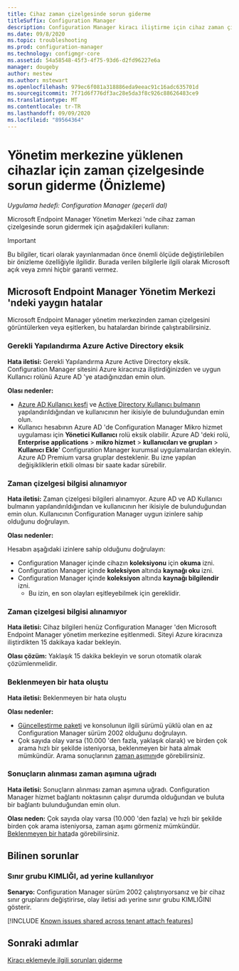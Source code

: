 ```yaml
---
title: Cihaz zaman çizelgesinde sorun giderme
titleSuffix: Configuration Manager
description: Configuration Manager kiracı iliştirme için cihaz zaman çizelgesinde sorun giderme
ms.date: 09/8/2020
ms.topic: troubleshooting
ms.prod: configuration-manager
ms.technology: configmgr-core
ms.assetid: 54a58548-45f3-4f75-93d6-d2fd96227e6a
manager: dougeby
author: mestew
ms.author: mstewart
ms.openlocfilehash: 979ec6f081a318886eda9eeac91c16adc635701d
ms.sourcegitcommit: 7f71d6f776df3ac28e5da3f8c926c88626483ce9
ms.translationtype: MT
ms.contentlocale: tr-TR
ms.lasthandoff: 09/09/2020
ms.locfileid: "89564364"
---
```

# <a name="troubleshoot-the-timeline-for-devices-uploaded-to-the-admin-center-preview"></a><a name="bkmk_timeline"></a> Yönetim merkezine yüklenen cihazlar için zaman çizelgesinde sorun giderme (Önizleme)
<!--CM7141381, IN7552762 pubpreview Sept8, 2020 -->
*Uygulama hedefi: Configuration Manager (geçerli dal)*

Microsoft Endpoint Manager Yönetim Merkezi 'nde cihaz zaman çizelgesinde sorun gidermek için aşağıdakileri kullanın:

> [!Important]
> Bu bilgiler, ticari olarak yayınlanmadan önce önemli ölçüde değiştirilebilen bir önizleme özelliğiyle ilgilidir. Burada verilen bilgilerle ilgili olarak Microsoft açık veya zımni hiçbir garanti vermez.


## <a name="common-errors-from-the-microsoft-endpoint-manager-admin-center"></a><a name="bkmk_common"></a> Microsoft Endpoint Manager Yönetim Merkezi 'ndeki yaygın hatalar

Microsoft Endpoint Manager yönetim merkezinden zaman çizelgesini görüntülerken veya eşitlerken, bu hatalardan birinde çalıştırabilirsiniz.  

### <a name="the-necessary-configuration-is-missing-in-azure-active-directory"></a><a name="bkmk_401"></a> Gerekli Yapılandırma Azure Active Directory eksik

**Hata iletisi:** Gerekli Yapılandırma Azure Active Directory eksik. Configuration Manager sitesini Azure kiracınıza iliştirdiğinizden ve uygun Kullanıcı rolünü Azure AD 'ye atadığınızdan emin olun.

**Olası nedenler:**

- [Azure AD Kullanıcı keşfi](../core/servers/deploy/configure/about-discovery-methods.md#azureaddisc) ve [Active Directory Kullanıcı bulmanın](../core/servers/deploy/configure/about-discovery-methods.md#bkmk_aboutUser) yapılandırıldığından ve kullanıcının her ikisiyle de bulunduğundan emin olun.
- Kullanıcı hesabının Azure AD 'de Configuration Manager Mikro hizmet uygulaması için **Yönetici Kullanıcı** rolü eksik olabilir. Azure AD 'deki rolü, **Enterprise applications**  >  **mikro hizmet**  >  **kullanıcıları ve grupları**  >  **Kullanıcı Ekle**' Configuration Manager kurumsal uygulamalardan ekleyin. Azure AD Premium varsa gruplar desteklenir. Bu izne yapılan değişikliklerin etkili olması bir saate kadar sürebilir.

### <a name="unable-to-get-timeline-information"></a><a name="bkmk_403"></a> Zaman çizelgesi bilgisi alınamıyor

**Hata iletisi:** Zaman çizelgesi bilgileri alınamıyor. Azure AD ve AD Kullanıcı bulmanın yapılandırıldığından ve kullanıcının her ikisiyle de bulunduğundan emin olun. Kullanıcının Configuration Manager uygun izinlere sahip olduğunu doğrulayın.

**Olası nedenler:**

Hesabın aşağıdaki izinlere sahip olduğunu doğrulayın:
- Configuration Manager içinde cihazın **koleksiyonu** için **okuma** izni.
- Configuration Manager içinde **koleksiyon** altında **kaynağı oku** izni.
- Configuration Manager içinde **koleksiyon** altında **kaynağı bilgilendir** izni.
   - Bu izin, en son olayları eşitleyebilmek için gereklidir.

### <a name="unable-to-get-timeline-information"></a><a name="bkmk_404"></a> Zaman çizelgesi bilgisi alınamıyor

**Hata iletisi:** Cihaz bilgileri henüz Configuration Manager 'den Microsoft Endpoint Manager yönetim merkezine eşitlenmedi. Siteyi Azure kiracınıza iliştirdikten 15 dakikaya kadar bekleyin.

**Olası çözüm:** Yaklaşık 15 dakika bekleyin ve sorun otomatik olarak çözümlenmelidir.

### <a name="unexpected-error-occurred"></a><a name="bkmk_500"></a> Beklenmeyen bir hata oluştu

**Hata iletisi:** Beklenmeyen bir hata oluştu

**Olası nedenler:**

- [Güncelleştirme paketi](https://support.microsoft.com/help/4560496/) ve konsolunun ilgili sürümü yüklü olan en az Configuration Manager sürüm 2002 olduğunu doğrulayın.
- Çok sayıda olay varsa (10.000 'den fazla, yaklaşık olarak) ve birden çok arama hızlı bir şekilde isteniyorsa, beklenmeyen bir hata almak mümkündür. Arama sonuçlarının [zaman aşımını](#bkmk_timeout)de görebilirsiniz.

### <a name="getting-results-timed-out"></a><a name="bkmk_timeout"></a> Sonuçların alınması zaman aşımına uğradı

**Hata iletisi:** Sonuçların alınması zaman aşımına uğradı. Configuration Manager hizmet bağlantı noktasının çalışır durumda olduğundan ve buluta bir bağlantı bulunduğundan emin olun.

**Olası neden:** Çok sayıda olay varsa (10.000 'den fazla) ve hızlı bir şekilde birden çok arama isteniyorsa, zaman aşımı görmeniz mümkündür. [Beklenmeyen bir hata](#bkmk_500)da görebilirsiniz.

## <a name="known-issues"></a>Bilinen sorunlar

### <a name="boundary-group-id-is-used-rather-than-the-name"></a>Sınır grubu KIMLIĞI, ad yerine kullanılıyor

**Senaryo:** Configuration Manager sürüm 2002 çalıştırıyorsanız ve bir cihaz sınır gruplarını değiştirirse, olay iletisi adı yerine sınır grubu KIMLIĞINI gösterir.

[!INCLUDE [Known issues shared across tenant attach features](includes/known-issues-shared.md)]

## <a name="next-steps"></a>Sonraki adımlar

[Kiracı eklemeyle ilgili sorunları giderme](troubleshoot.md)
